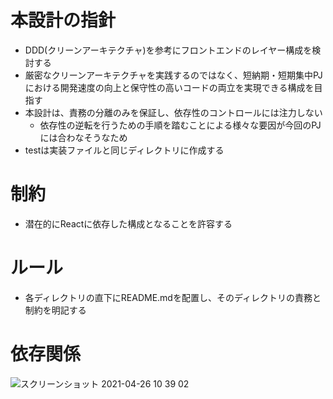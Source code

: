# 本設計の指針
- DDD(クリーンアーキテクチャ)を参考にフロントエンドのレイヤー構成を検討する
- 厳密なクリーンアーキテクチャを実践するのではなく、短納期・短期集中PJにおける開発速度の向上と保守性の高いコードの両立を実現できる構成を目指す
- 本設計は、責務の分離のみを保証し、依存性のコントロールには注力しない
  - 依存性の逆転を行うための手順を踏むことによる様々な要因が今回のPJには合わなそうなため
- testは実装ファイルと同じディレクトリに作成する

# 制約
- 潜在的にReactに依存した構成となることを許容する

# ルール
- 各ディレクトリの直下にREADME.mdを配置し、そのディレクトリの責務と制約を明記する

# 依存関係

![スクリーンショット 2021-04-26 10 39 02](https://user-images.githubusercontent.com/29055497/116018356-da169280-a67c-11eb-874f-fd2db3df8cfc.png)
